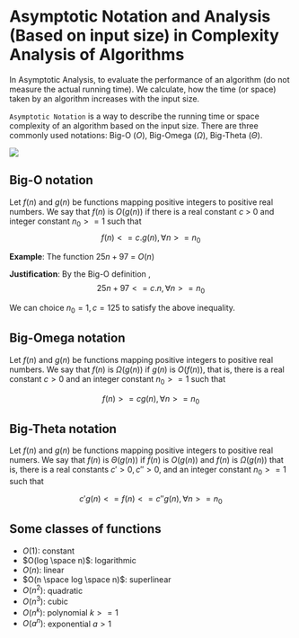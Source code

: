 # Asymptotic Notation and Analysis (Based on input size) in Complexity Analysis of Algorithms

In Asymptotic Analysis, to evaluate the performance of an algorithm (do not measure the actual running time). We calculate, how the time (or space) taken by an algorithm increases  with the input size.

`Asymptotic Notation` is a way to describe the running time or space complexity of an algorithm based on the input size. There are three commonly used notations: Big-O ($O$), Big-Omega ($\Omega$), Big-Theta ($\Theta$).

<p>
    <image src="../../images/asymptotic.png">
</p>

## Big-O notation

Let $f(n)$ and $g(n)$ be functions mapping positive integers to positive real numbers. We say that $f(n)$ is $O(g(n))$ if there is a real constant $c$ > 0 and integer constant $n_0 >= 1$ such that 
$$f(n) <= c. g(n), \forall n >= n_0$$

**Example**:  The function $25n + 97$ = $O(n)$

**Justification**: By the Big-O definition ,
$$25n + 97 <= c.n, \forall n>=n_0$$

We can choice $n_0=1, c=125$ to satisfy the above inequality.

## Big-Omega notation

Let $f(n)$ and $g(n)$ be functions mapping positive integers to positive real numbers. We say that $f(n)$ is $\Omega(g(n))$ if $g(n)$ is $O(f(n))$, that is, there is a real constant $c > 0$ and an integer constant $n_0>=1$ such that

$$f(n) >= cg(n), \forall n>=n_0$$


## Big-Theta notation

Let $f(n)$ and $g(n)$ be functions mapping positive integers to positive real numers. We say that $f(n)$ is $\Theta(g(n))$ if $f(n)$ is $O(g(n))$ and $f(n)$ is $\Omega(g(n))$ that is, there is a real constants $c'>0, c'' > 0$, and an integer constant $n_0>=1$ such that

$$c'g(n) <= f(n) <= c''g(n), \forall n>=n_0$$

## Some classes of functions
+ $O(1)$: constant
+ $O(log \space n)$: logarithmic
+ $O(n)$: linear
+ $O(n \space log \space n)$: superlinear
+ $O(n^2)$: quadratic
+ $O(n^3)$: cubic
+ $O(n^k)$: polynomial $k>=1$
+ $O(a^n)$: exponential $a >1$